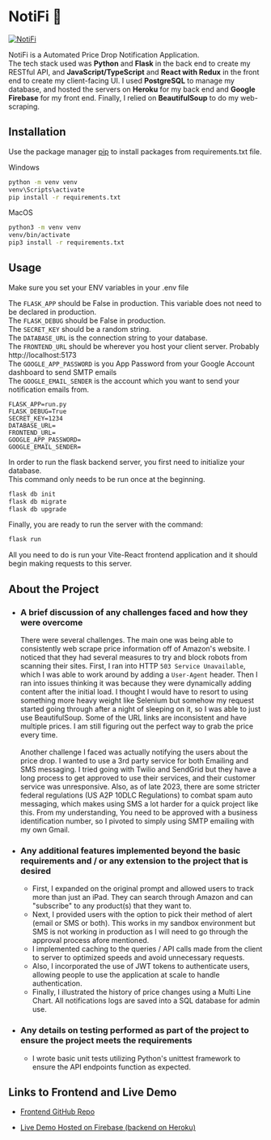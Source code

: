 # NotiFi 🔔
[![NotiFi](https://img.shields.io/badge/NotiFi-4287f-blue?style=flat-square)](https://notifi-4276f.web.app/)

NotiFi is a Automated Price Drop Notification Application.\
The tech stack used was **Python** and **Flask** in the back end to create my RESTful API, and **JavaScript/TypeScript** and **React with Redux** in the front end to create my client-facing UI. I used **PostgreSQL** to manage my database, and hosted the servers on **Heroku** for my back end and **Google Firebase** for my front end. Finally, I relied on **BeautifulSoup** to do my web-scraping.

## Installation

Use the package manager [pip](https://pip.pypa.io/en/stable/) to install packages from requirements.txt file.

Windows
```bash
python -m venv venv
venv\Scripts\activate
pip install -r requirements.txt
```
MacOS
```bash
python3 -m venv venv
venv/bin/activate
pip3 install -r requirements.txt
```

## Usage
Make sure you set your ENV variables in your .env file

The `FLASK_APP` should be False in production. This variable does not need to be declared in production.\
The `FLASK_DEBUG` should be False in production.\
The `SECRET_KEY` should be a random string.\
The `DATABASE_URL` is the connection string to your database.\
The `FRONTEND_URL` should be wherever you host your client server. Probably http://localhost:5173\
The `GOOGLE_APP_PASSWORD` is you App Password from your Google Account dashboard to send SMTP emails\
The `GOOGLE_EMAIL_SENDER` is the account which you want to send your notification emails from.

```.env
FLASK_APP=run.py
FLASK_DEBUG=True
SECRET_KEY=1234
DATABASE_URL=
FRONTEND_URL=
GOOGLE_APP_PASSWORD=
GOOGLE_EMAIL_SENDER=
```
In order to run the flask backend server, you first need to initialize your database.\
This command only needs to be run once at the beginning.
```bash
flask db init
flask db migrate
flask db upgrade
```

Finally, you are ready to run the server with the command:

```bash
flask run
```

All you need to do is run your Vite-React frontend application and it should begin making requests to this server.

## About the Project

- ### A brief discussion of any challenges faced and how they were overcome
    There were several challenges. The main one was being able to consistently web scrape price information off of Amazon's website. I noticed that they had several measures to try and block robots from scanning their sites. First, I ran into HTTP `503 Service Unavailable`, which I was able to work around by adding a `User-Agent` header. Then I ran into issues thinking it was because they were dynamically adding content after the initial load. I thought I would have to resort to using something more heavy weight like Selenium but somehow my request started going through after a night of sleeping on it, so I was able to just use BeautifulSoup. Some of the URL links are inconsistent and have multiple prices. I am still figuring out the perfect way to grab the price every time.\
\
Another challenge I faced was actually notifying the users about the price drop. I wanted to use a 3rd party service for both Emailing and SMS messaging. I tried going with Twilio and SendGrid but they have a long process to get approved to use their services, and their customer service was unresponsive. Also, as of late 2023, there are some stricter federal regulations (US A2P 10DLC Regulations) to combat spam auto messaging, which makes using SMS a lot harder for a quick project like this. From my understanding, You need to be approved with a business identification number, so I pivoted to simply using SMTP emailing with my own Gmail.

- ### Any additional features implemented beyond the basic requirements and / or any extension to the project that is desired
    - First, I expanded on the original prompt and allowed users to track more than just an iPad. They can search through Amazon and can "subscribe" to any product(s) that they want to.
    - Next, I provided users with the option to pick their method of alert (email or SMS or both). This works in my sandbox environment but SMS is not working in production as I will need to go through the approval process afore mentioned.
    - I implemented caching to the queries / API calls made from the client to server to optimized speeds and avoid unnecessary requests.
    - Also, I incorporated the use of JWT tokens to authenticate users, allowing people to use the application at scale to handle authentication. 
    - Finally, I illustrated the history of price changes using a Multi Line Chart. All notifications logs are saved into a SQL database for admin use. 

- ### Any details on testing performed as part of the project to ensure the project meets the requirements
    - I wrote basic unit tests utilizing Python's unittest framework to ensure the API endpoints function as expected.

## Links to Frontend and Live Demo
- [Frontend GitHub Repo](https://github.com/smtsuchi/notifi_frontend)

- [Live Demo Hosted on Firebase (backend on Heroku)](https://notifi-4276f.web.app/)